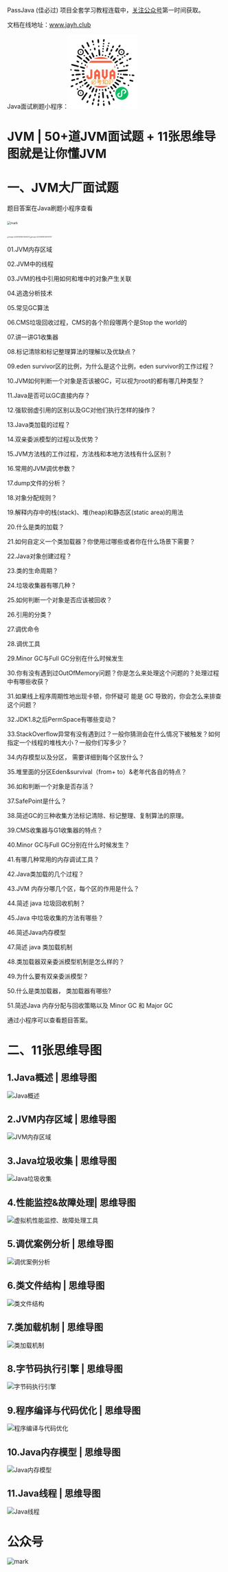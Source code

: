 PassJava (佳必过) 项目全套学习教程连载中，[关注公众号](#公众号)第一时间获取。

文档在线地址：www.jayh.club

Java面试刷题小程序：<img src="01.100道JVM面试题+11张思维导图就是让你懂JVM.assets/vR6DxYzqWv6w.png" alt="mark" style="zoom: 50%;" />



# JVM | 50+道JVM面试题 + 11张思维导图就是让你懂JVM

# 一、JVM大厂面试题

题目答案在Java刷题小程序查看

<img src="http://cdn.jayh.club/blog/20200808/FSqepRyzbnaT.png?imageslim" alt="mark" style="zoom: 50%;" />

<img src="http://cdn.jayh.club/blog/20200808/CNnM70a3xweG.png?imageslim" alt="image-20200808000844570" style="zoom: 25%;" /><img src="http://cdn.jayh.club/blog/20200808/Jv7VsEfKcvXQ.png?imageslim" alt="image-20200808000910767" style="zoom:25%;" />

01.JVM内存区域

02.JVM中的线程

03.JVM的栈中引用如何和堆中的对象产生关联

04.逃逸分析技术

05.常见GC算法

06.CMS垃圾回收过程，CMS的各个阶段哪两个是Stop the world的

07.讲一讲G1收集器

08.标记清除和标记整理算法的理解以及优缺点？

09.eden survivor区的比例，为什么是这个比例，eden survivor的工作过程？

10.JVM如何判断一个对象是否该被GC，可以视为root的都有哪几种类型？

11.Java是否可以GC直接内存？

12.强软弱虚引用的区别以及GC对他们执行怎样的操作？

13.Java类加载的过程？

14.双亲委派模型的过程以及优势？

15.JVM方法栈的工作过程，方法栈和本地方法栈有什么区别？

16.常用的JVM调优参数？

17.dump文件的分析？

18.对象分配规则？

19.解释内存中的栈(stack)、堆(heap)和静态区(static area)的用法

20.什么是类的加载？

21.如何⾃定义⼀个类加载器？你使⽤过哪些或者你在什么场景下需要？

22.Java对象创建过程？

23.类的生命周期？

24.垃圾收集器有哪几种？

25.如何判断一个对象是否应该被回收？

26.引用的分类？

27.调优命令

28.调优工具

29.Minor GC与Full GC分别在什么时候发生

30.你有没有遇到过OutOfMemory问题？你是怎么来处理这个问题的？处理过程中有哪些收获？

31.如果线上程序周期性地出现卡顿，你怀疑可 能是 GC 导致的，你会怎么来排查这个问题？

32.JDK1.8之后PermSpace有哪些变动？

33.StackOverflow异常有没有遇到过？⼀般你猜测会在什么情况下被触发？如何指定⼀个线程的堆栈⼤⼩？⼀般你们写多少？

34.内存模型以及分区， 需要详细到每个区放什么？

35.堆里面的分区Eden&survival（from+ to）&老年代各自的特点？

36.如和判断一个对象是否存活？  

37.SafePoint是什么？

38.简述GC的三种收集方法标记清除、标记整理、复制算法的原理。

39.CMS收集器与G1收集器的特点？  

40.Minor GC与Full GC分别在什么时候发生？

41.有哪几种常用的内存调试工具？

42.Java类加载的几个过程？

43.JVM 内存分哪几个区，每个区的作用是什么？

44.简述 java 垃圾回收机制？

45.Java 中垃圾收集的方法有哪些？

46.简述Java内存模型

47.简述 java 类加载机制

48.类加载器双亲委派模型机制是怎么样的？

49.为什么要有双亲委派模型？

50.什么是类加载器， 类加载器有哪些?

51.简述Java 内存分配与回收策略以及 Minor GC 和 Major GC



通过小程序可以查看题目答案。

# 二、11张思维导图

## 1.Java概述 | 思维导图

![Java概述](http://cdn.jayh.club/blog/20200808/YtlvlYFfHBPh.png?imageslim)

## 2.JVM内存区域 | 思维导图

![JVM内存区域](http://cdn.jayh.club/blog/20200816/541d7GCAF1JQ.png?imageslim)

## 3.Java垃圾收集 | 思维导图

![Java垃圾收集](http://cdn.jayh.club/blog/20200808/yavRDJF1LCwL.png?imageslim)

## 4.性能监控&故障处理| 思维导图

![虚拟机性能监控、故障处理工具](http://cdn.jayh.club/blog/20200808/lLXXX9Tpj91V.png?imageslim)

## 5.调优案例分析 | 思维导图

![调优案例分析](http://cdn.jayh.club/blog/20200808/rL326jGaI8eY.png?imageslim)

## 6.类文件结构 | 思维导图

![类文件结构](http://cdn.jayh.club/blog/20200808/DjTjSBXAlBw4.png?imageslim)

## 7.类加载机制 | 思维导图

![类加载机制](http://cdn.jayh.club/blog/20200808/aUNMqeQKAn8K.png?imageslim)

## 8.字节码执行引擎 | 思维导图

![字节码执行引擎](http://cdn.jayh.club/blog/20200808/YV6wEMAr5EI5.png?imageslim)

## 9.程序编译与代码优化 | 思维导图

![程序编译与代码优化](http://cdn.jayh.club/blog/20200808/Y6OeeOd4OcEU.png?imageslim)

## 10.Java内存模型 | 思维导图

![Java内存模型](http://cdn.jayh.club/blog/20200808/jymXqunCRqRJ.png?imageslim)

## 11.Java线程 | 思维导图

![Java线程](http://cdn.jayh.club/blog/20200808/TINKXTCdS2yF.png?imageslim)

# 公众号

![mark](http://cdn.jayh.club/blog/20200404/GU60Sv47XT7J.png?imageslim)